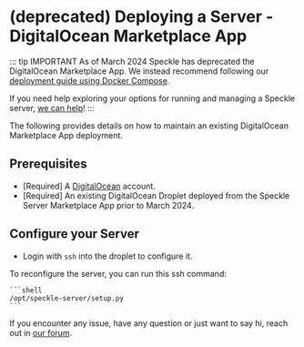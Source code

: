 # (deprecated) Deploying a Server - DigitalOcean Marketplace App

::: tip IMPORTANT
As of March 2024 Speckle has deprecated the DigitalOcean Marketplace App. We instead recommend following our [deployment guide using Docker Compose](./server-manualsetup.md).

If you need help exploring your options for running and managing a Speckle server, [we can help](https://speckle.systems/getstarted/)!
:::

The following provides details on how to maintain an existing DigitalOcean Marketplace App deployment.

## Prerequisites

- [Required] A [DigitalOcean](https://www.digitalocean.com/) account.
- [Required] An existing DigitalOcean Droplet deployed from the Speckle Server Marketplace App prior to March 2024.

## Configure your Server

- Login with `ssh` into the droplet to configure it.

To reconfigure the server, you can run this ssh command:

    ```shell
    /opt/speckle-server/setup.py
    ```

If you encounter any issue, have any question or just want to say hi, reach out in [our forum](https://speckle.community/).
